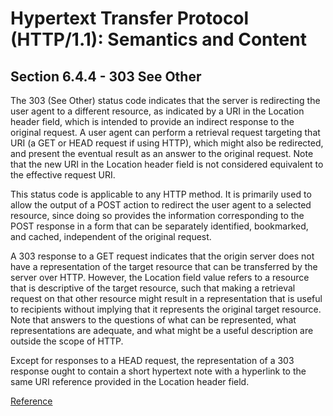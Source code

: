 # Hypertext Transfer Protocol (HTTP/1.1): Semantics and Content

## Section 6.4.4 - 303 See Other

The 303 (See Other) status code indicates that the server is
redirecting the user agent to a different resource, as indicated by a
URI in the Location header field, which is intended to provide an
indirect response to the original request.  A user agent can perform
a retrieval request targeting that URI (a GET or HEAD request if
using HTTP), which might also be redirected, and present the eventual
result as an answer to the original request.  Note that the new URI
in the Location header field is not considered equivalent to the
effective request URI.

This status code is applicable to any HTTP method.  It is primarily
used to allow the output of a POST action to redirect the user agent
to a selected resource, since doing so provides the information
corresponding to the POST response in a form that can be separately
identified, bookmarked, and cached, independent of the original
request.

A 303 response to a GET request indicates that the origin server does
not have a representation of the target resource that can be
transferred by the server over HTTP.  However, the Location field
value refers to a resource that is descriptive of the target
resource, such that making a retrieval request on that other resource
might result in a representation that is useful to recipients without
implying that it represents the original target resource.  Note that
answers to the questions of what can be represented, what
representations are adequate, and what might be a useful description
are outside the scope of HTTP.

Except for responses to a HEAD request, the representation of a 303
response ought to contain a short hypertext note with a hyperlink to
the same URI reference provided in the Location header field.

[Reference](https://datatracker.ietf.org/doc/html/rfc7231#section-6.4.4)
